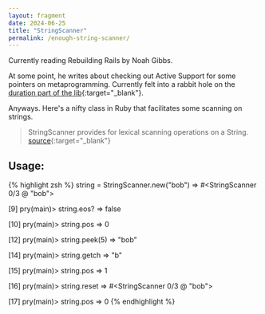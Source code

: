 ```yaml
---
layout: fragment
date: 2024-06-25
title: "StringScanner"
permalink: /enough-string-scanner/
---
```


Currently reading Rebuilding Rails by Noah Gibbs.

At some point, he writes about checking out Active Support for some pointers on metaprogramming. Currently felt into a rabbit hole on the [duration part of the lib](https://github.com/rails/rails/tree/main/activesupport/lib/active_support/duration){:target="\_blank"}.

Anyways. Here's a nifty class in Ruby that facilitates some scanning on strings.

> StringScanner provides for lexical scanning operations on a String. [source](https://ruby-doc.org/3.3.3/exts/strscan/StringScanner.html){:target="\_blank"}

## Usage:

{% highlight zsh %}
  string = StringScanner.new("bob")
  => #<StringScanner 0/3 @ "bob">

  [9] pry(main)> string.eos?
  => false

  [10] pry(main)> string.pos
  => 0

  [12] pry(main)> string.peek(5)
  => "bob"

  [14] pry(main)> string.getch
  => "b"

  [15] pry(main)> string.pos
  => 1

  [16] pry(main)> string.reset
  => #<StringScanner 0/3 @ "bob">

  [17] pry(main)> string.pos
  => 0
{% endhighlight %}

